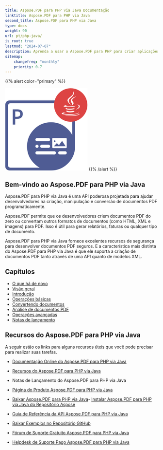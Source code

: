 ```yaml
---
title: Aspose.PDF para PHP via Java Documentação
linktitle: Aspose.PDF para PHP via Java
second_title: Aspose.PDF para PHP via Java
type: docs
weight: 90
url: pt/php-java/
is_root: true
lastmod: "2024-07-07"
description: Aprenda a usar o Aspose.PDF para PHP para criar aplicações para processamento de documentos PDF. Navegue por tutoriais, código de exemplo e mais.
sitemap:
    changefreq: "monthly"
    priority: 0.7
---
```


{{% alert color="primary" %}}

![Aspose.PDF para PHP via Java](aspose_pdf-for-php-java.png)
{{% /alert %}}

## Bem-vindo ao Aspose.PDF para PHP via Java

Aspose.PDF para PHP via Java é uma API poderosa projetada para ajudar desenvolvedores na criação, manipulação e conversão de documentos PDF programaticamente.

Aspose.PDF permite que os desenvolvedores criem documentos PDF do zero ou convertam outros formatos de documentos (como HTML, XML e imagens) para PDF. Isso é útil para gerar relatórios, faturas ou qualquer tipo de documento.

Aspose.PDF para PHP via Java fornece excelentes recursos de segurança para desenvolver documentos PDF seguros.
 E a característica mais distinta do Aspose.PDF para PHP via Java é que ele suporta a criação de documentos PDF tanto através de uma API quanto de modelos XML.

## Capítulos

- [O que há de novo](/pdf/php-java/whatsnew/)
- [Visão geral](/pdf/php-java/overview/)
- [Introdução](/pdf/php-java/get-started/)
- [Operações básicas](/pdf/php-java/basic-operations/)
- [Convertendo documentos](/pdf/php-java/converting/)
- [Análise de documentos PDF](/pdf/php-java/parsing/)
- [Operações avançadas](/pdf/php-java/advanced-operations/)
- [Notas de lançamento]()

## Recursos do Aspose.PDF para PHP via Java

A seguir estão os links para alguns recursos úteis que você pode precisar para realizar suas tarefas.

- [Documentação Online do Aspose.PDF para PHP via Java](/pdf/php-java/)
- [Recursos do Aspose.PDF para PHP via Java](/pdf/java/key-features/)
- Notas de Lançamento do Aspose.PDF para PHP via Java
- [Página do Produto Aspose.PDF para PHP via Java](https://products.aspose.com/pdf/php-java/)

- [Baixar Aspose.PDF para PHP via Java](https://github.com/aspose-pdf/Aspose.PDF-for-PHP-via-Java)- [Instalar Aspose.PDF para PHP via Java do Repositório Aspose](/pdf/php-java/installation/)
- [Guia de Referência da API Aspose.PDF para PHP via Java](https://reference.aspose.com/java/pdf)
- [Baixar Exemplos no Repositório GitHub](https://github.com/aspose-pdf/Aspose.PDF-for-PHP-via-Java)
- [Fórum de Suporte Gratuito Aspose.PDF para PHP via Java](https://forum.aspose.com/c/pdf)
- [Helpdesk de Suporte Pago Aspose.PDF para PHP via Java](https://helpdesk.aspose.com/)